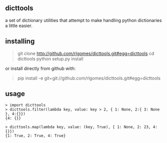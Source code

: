 dicttools
---------

a set of dictionary utilities that attempt to make handling python dictionaries
a little easier. 

installing
----------

> git clone http://github.com/rlgomes/dicttools.git#egg=dicttools
> cd dicttools
> python setup.py install

or install directly from github with:

> pip install -e git+git://github.com/rlgomes/dicttools.git#egg=dicttools

usage
-----

```{r basicconsole}
> import dicttools
> dicttools.filter(lambda key, value: key > 2, { 1: None, 2:{ 3: None }, 4:{}})
{4: {}}
```

```{r basicconsole}
> dicttools.map(lambda key, value: (key, True), { 1: None, 2: 23, 4:{}})
{1: True, 2: True, 4: True}
```

